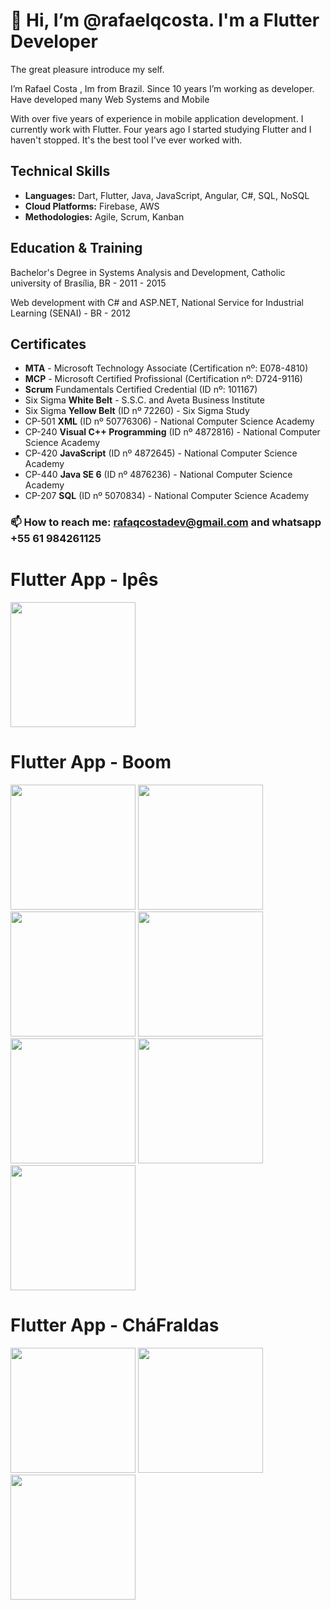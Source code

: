 # 👋 Hi, I’m @rafaelqcosta. I'm a Flutter Developer 



The great pleasure introduce my self.

I’m Rafael Costa , Im from Brazil. Since 10 years I’m working as developer. Have developed many Web Systems and Mobile

With over five years of experience in mobile application development. I currently work with Flutter. Four years ago I started studying Flutter and I haven't stopped. It's the best tool I've ever worked with.

## Technical Skills

- **Languages:** Dart, Flutter,  Java, JavaScript, Angular, C#, SQL, NoSQL
- **Cloud Platforms:** Firebase, AWS
- **Methodologies:** Agile, Scrum, Kanban


## Education & Training

Bachelor's Degree in Systems Analysis and Development, Catholic university of Brasília, BR - 2011 - 2015

Web development with C# and ASP.NET, National Service for Industrial Learning (SENAI) - BR - 2012


## Certificates

- **MTA** - Microsoft Technology Associate (Certification nº: E078-4810)
- **MCP** - Microsoft Certified Profissional (Certification nº: D724-9116)
- **Scrum** Fundamentals Certified Credential (ID nº: 101167)
- Six Sigma **White Belt** - S.S.C. and Aveta Business Institute
- Six Sigma **Yellow Belt** (ID nº 72260) - Six Sigma Study
- CP-501 **XML** (ID nº 50776306) - National Computer Science Academy
- CP-240 **Visual C++ Programming** (ID nº 4872816) - National Computer Science Academy
- CP-420 **JavaScript** (ID nº 4872645) - National Computer Science Academy
- CP-440 **Java SE 6** (ID nº 4876236) - National Computer Science Academy
- CP-207 **SQL** (ID nº 5070834) - National Computer Science Academy








### 📫 How to reach me: rafaqcostadev@gmail.com and whatsapp +55 61 984261125


# Flutter App - Ipês

<img src="/ipes/ipes.gif" width="200">

# Flutter App - Boom

<div class="image123">
    <img src="boom/Screenshot_20211005-182132.jpg" width="200">
<img src="boom/Screenshot_20211005-182143.jpg" width="200">
<img src="boom/Screenshot_20211005-182149.jpg" width="200">
<img src="boom/Screenshot_20211005-182156.jpg" width="200">
<img src="boom/Screenshot_20211005-182213.jpg" width="200">
<img src="boom/Screenshot_20211005-182220.jpg" width="200">
<img src="boom/Screenshot_20211005-182230.jpg" width="200">
</div>

# Flutter App - CháFraldas 

<div class="image123">
    <img src="chafraldas/Cha%20fraldas1.png" width="200">
    <img src="chafraldas/Cha%20fraldas2.png" width="200">
    <img src="chafraldas/Cha%20fraldas3.png" width="200">
</div>

